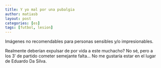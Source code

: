 ```yaml
---
title: Y yo mal por una pubalgia
author: matiasb
layout: post
categories: [es]
tags: [futbol, lesion]
---
```


Imágenes no recomendables para personas sensibles y/o impresionables.

Realmente deberían expulsar de por vida a este muchacho? No sé, pero a los 3&#8242; de partido cometer semejante falta&#8230; No me gustaría estar en el lugar de Eduardo Da Silva.